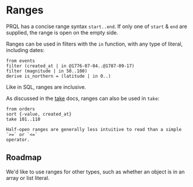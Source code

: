 # Ranges

PRQL has a concise range syntax `start..end`. If only one of `start` & `end` are
supplied, the range is open on the empty side.

Ranges can be used in filters with the `in` function, with any type of literal,
including dates:

```prql
from events
filter (created_at | in @1776-07-04..@1787-09-17)
filter (magnitude | in 50..100)
derive is_northern = (latitude | in 0..)
```

Like in SQL, ranges are inclusive.

As discussed in the [take](../transforms/take.md) docs, ranges can also be used
in `take`:

```prql
from orders
sort {-value, created_at}
take 101..110
```

```admonish note
Half-open ranges are generally less intuitive to read than a simple `>=` or `<=`
operator.
```

## Roadmap

We'd like to use ranges for other types, such as whether an object is in an
array or list literal.
